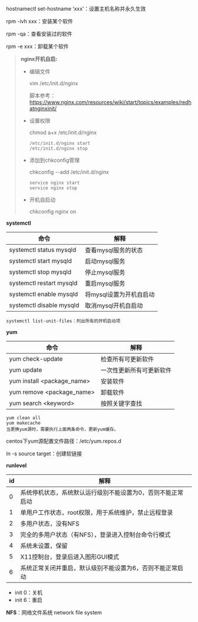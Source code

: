 hostnamectl  set-hostname ‘xxx’：设置主机名称并永久生效



rpm -ivh xxx：安装某个软件

rpm -qa：查看安装过的软件

rpm -e xxx：卸载某个软件



> **nginx开机自启:**
>
> + 编辑文件
>
>   vim /etc/init.d/nginx 
>
>   脚本参考：https://www.nginx.com/resources/wiki/start/topics/examples/redhatnginxinit/
>
> + 设置权限
>
>   chmod a+x /etc/init.d/nginx
>
>   ```
>   /etc/init.d/nginx start
>   /etc/init.d/nginx stop
>   ```
>
> + 添加到chkconfig管理
>
>   chkconfig --add /etc/init.d/nginx
>
>   ```
>   service nginx start
>   service nginx stop
>   ```
>
> + 开机自启动
>
>   chkconfig nginx on



**systemctl**

| 命令                     | 解释                    |
| ------------------------ | ----------------------- |
| systemctl status mysqld  | 查看mysql服务的状态     |
| systemctl start mysqld   | 启动mysql服务           |
| systemctl stop mysqld    | 停止mysql服务           |
| systemctl restart mysqld | 重启mysql服务           |
| systemctl enable mysqld  | 将mysql设置为开机自启动 |
| systemctl disable mysqld | 取消mysql开机自启动     |

```
systemctl list-unit-files：列出所有的开机启动项
```



**yum**

| 命令                       | 解释                     |
| -------------------------- | ------------------------ |
| yum check-update           | 检查所有可更新软件       |
| yum update                 | 一次性更新所有可更新软件 |
| yum install <package_name> | 安装软件                 |
| yum remove <package_name>  | 卸载软件                 |
| yum search \<keyword>      | 按照关键字查找           |

```
yum clean all
yum makecache
当更换yum源时，需要执行上面两条命令，更新yum缓存。
```

centos下yum源配置文件路径：/etc/yum.repos.d



ln -s source target：创建软链接



**runlevel**

| id   | 解释                                                        |
| ---- | ----------------------------------------------------------- |
| 0    | 系统停机状态，系统默认运行级别不能设置为0，否则不能正常启动 |
| 1    | 单用户工作状态，root权限，用于系统维护，禁止远程登录        |
| 2    | 多用户状态，没有NFS                                         |
| 3    | 完全的多用户状态（有NFS），登录进入控制台命令行模式         |
| 4    | 系统未设置，保留                                            |
| 5    | X11控制台，登录后进入图形GUI模式                            |
| 6    | 系统正常关闭并重启，默认级别不能设置为6，否则不能正常启动   |

+ init 0：关机
+ init 6：重启



**NFS**：网络文件系统 network file system